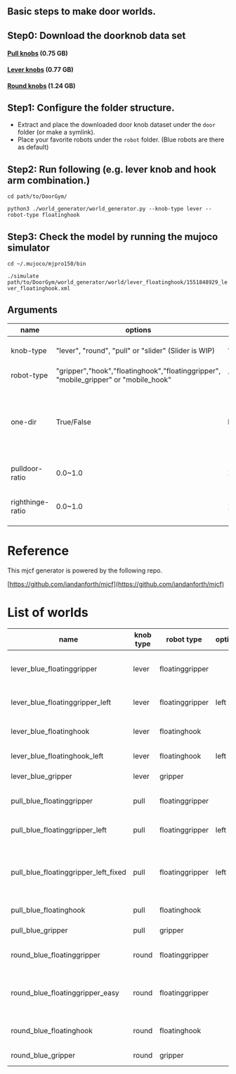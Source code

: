## Basic steps to make door worlds.

## Step0: Download the doorknob data set
#### [Pull knobs](https://github.com/PSVL/DoorGym/releases/download/v1.0/pullknobs.tar.gz) (0.75 GB)
#### [Lever knobs](https://github.com/PSVL/DoorGym/releases/download/v1.0/leverknobs.tar.gz) (0.77 GB)
#### [Round knobs](https://github.com/PSVL/DoorGym/releases/download/v1.0/roundknobs.tar.gz) (1.24 GB)

## Step1: Configure the folder structure.
* Extract and place the downloaded door knob dataset under the `door` folder (or make a symlink).
* Place your favorite robots under the `robot` folder. (Blue robots are there as default)

## Step2: Run following (e.g. lever knob and hook arm combination.)
`cd path/to/DoorGym/`

`python3 ./world_generator/world_generator.py --knob-type lever --robot-type floatinghook`

## Step3: Check the model by running the mujoco simulator
`cd ~/.mujoco/mjpro150/bin`

`./simulate path/to/DoorGym/world_generator/world/lever_floatinghook/1551848929_lever_floatinghook.xml`

## Arguments

| name             | options                                                                              | default        | explaination                                                                        |
|------------------|--------------------------------------------------------------------------------------|----------------|-------------------------------------------------------------------------------------|
| knob-type        | "lever", "round", "pull" or "slider" (Slider is WIP)                                 | ' '            | If no arg, it use all types.                                                        |
| robot-type       | "gripper","hook","floatinghook","floatinggripper", "mobile_gripper" or "mobile_hook" | 'floatinghook' | -                                                                                   |
| one-dir          | True/False                                                                           | False          | Save everything into one dir, or save into separate dir by its robot and knob types |
| pulldoor-ratio   | 0.0~1.0                                                                              | 1.0            | ratio of door that opens by pulling.                                                |
| righthinge-ratio | 0.0~1.0                                                                              | 1.0            | ratio of door that has hinge on right side.                                         |

# Reference
This mjcf generator is powered by the following repo.

[https://github.com/iandanforth/mjcf](https://github.com/iandanforth/mjcf)

# List of worlds

| name                                 | knob type | robot type      | options | used in                                              | modification                                         |
|--------------------------------------|-----------|-----------------|---------|------------------------------------------------------|------------------------------------------------------|
| lever_blue_floatinggripper           | lever     | floatinggripper |         | ppo-hn<x>, x=9..11, guild optimizations, determinism ||
| lever_blue_floatinggripper_left      | lever     | floatinggripper | left    | ppo-hn<x>, x=9..11, guild optimizations              ||
| lever_blue_floatinghook              | lever     | floatinghook    |         | ppo-hn<x>, x=1..4, guild hnppo series                ||
| lever_blue_floatinghook_left         | lever     | floatinghook    | left    | guild hnppo series                                   ||
| lever_blue_gripper                   | lever     | gripper         |         | ppo-hn<x>, x=5..8                                    ||
| pull_blue_floatinggripper            | pull      | floatinggripper |         | ppo-hn<x>, x=9..11, guild optimizations              ||
| pull_blue_floatinggripper_left       | pull      | floatinggripper | left    | ppo-hn<x>, x=9..10, guild optimizations              ||
| pull_blue_floatinggripper_left_fixed | pull      | floatinggripper | left    | ppo-hn11, guild optimizations                        | moved handle further inward to avoid frame collision |
| pull_blue_floatinghook               | pull      | floatinghook    |         | ppo-hn<x>, x=1..4                                    ||
| pull_blue_gripper                    | pull      | gripper         |         | ppo-hn<x>, x=5..8                                    ||
| round_blue_floatinggripper           | round     | floatinggripper |         | ppo-hn<x>, x=9..10, guild optimizations              ||
| round_blue_floatinggripper_easy      | round     | floatinggripper |         | ppo-hn11                                             | decrease spring and damping force on handle          |
| round_blue_floatinghook              | round     | floatinghook    |         | ppo-hn<x>, x=1..4, guild hnppo series                ||
| round_blue_gripper                   | round     | gripper         |         | ppo-hn<x>, x=5..8                                    ||
